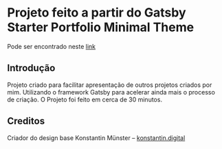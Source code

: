 
# Projeto feito a partir do Gatsby Starter Portfolio Minimal Theme 

Pode ser encontrado neste  <a href="https://github.com/konstantinmuenster/gatsby-theme-portfolio-minimal">link</a>

## Introdução 


Projeto criado para facilitar apresentação de outros projetos criados por mim. 
Utilizando o framework Gatsby para acelerar ainda mais o processo de criação.
O Projeto foi feito em cerca de 30 minutos. 

## Creditos


Criador do design base
Konstantin Münster – [konstantin.digital](https://konstantin.digital)

